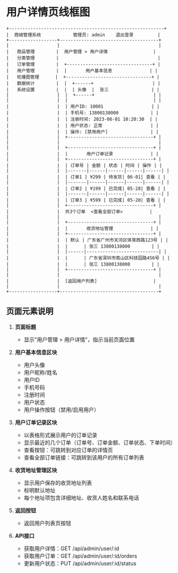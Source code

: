 # 用户详情页线框图

```
+----------------------------------------------------------+
|  商城管理系统            管理员: admin    退出登录         |
+------------------+-------------------------------------+
|                  |                                     |
|   商品管理        |  用户管理 > 用户详情                 |
|   分类管理        |                                     |
|   订单管理        |  +--------------------------------+ |
|   用户管理        |  |       用户基本信息              | |
|   轮播图管理      |  +--------------------------------+ |
|   数据统计        |  |  +------+                      | |
|   系统设置        |  |  | 头像  |  张三                | |
|                  |  |  +------+                      | |
|                  |  |                                | |
|                  |  | 用户ID: 10001                  | |
|                  |  | 手机号: 13800138000            | |
|                  |  | 注册时间: 2023-06-01 10:20:30  | |
|                  |  | 用户状态: 正常                  | |
|                  |  | 操作: [禁用用户]                | |
|                  |  +--------------------------------+ |
|                  |                                     |
|                  |  +--------------------------------+ |
|                  |  |       用户订单记录              | |
|                  |  +--------------------------------+ |
|                  |  | 订单号 | 金额 | 状态 | 时间 | 操作 | |
|                  |  |-------|------|------|------|------| |
|                  |  | 订单1 | ¥299 | 待发货| 06-01| 查看 | |
|                  |  |-------|------|------|------|------| |
|                  |  | 订单2 | ¥199 | 已完成| 05-28| 查看 | |
|                  |  |-------|------|------|------|------| |
|                  |  | 订单3 | ¥599 | 已完成| 05-20| 查看 | |
|                  |  +--------------------------------+ |
|                  |  共3个订单  <查看全部订单>          |
|                  |                                     |
|                  |  +--------------------------------+ |
|                  |  |       收货地址管理              | |
|                  |  +--------------------------------+ |
|                  |  | 默认 | 广东省广州市天河区体育西路123号 | |
|                  |  |      | 张三 13800138000        | |
|                  |  |------|---------------------------| |
|                  |  |      | 广东省深圳市南山区科技园路456号 | |
|                  |  |      | 张三 13800138000        | |
|                  |  +--------------------------------+ |
|                  |                                     |
|                  |  [返回用户列表]                     |
|                  |                                     |
+------------------+-------------------------------------+
```

## 页面元素说明

1. **页面标题**
   - 显示"用户管理 > 用户详情"，指示当前页面位置

2. **用户基本信息区块**
   - 用户头像
   - 用户昵称/姓名
   - 用户ID
   - 手机号码
   - 注册时间
   - 用户状态
   - 用户操作按钮（禁用/启用用户）

3. **用户订单记录区块**
   - 以表格形式展示用户的订单记录
   - 显示最近的几个订单（订单号、订单金额、订单状态、下单时间）
   - 查看按钮：可跳转到对应订单的详情页
   - 查看全部订单链接：可跳转到该用户的所有订单列表

4. **收货地址管理区块**
   - 显示用户保存的收货地址列表
   - 标明默认地址
   - 每个地址项包含详细地址、收货人姓名和联系电话

5. **返回按钮**
   - 返回用户列表页按钮

6. **API接口**
   - 获取用户详情：GET /api/admin/user/:id
   - 获取用户订单：GET /api/admin/user/:id/orders
   - 更新用户状态：PUT /api/admin/user/:id/status 